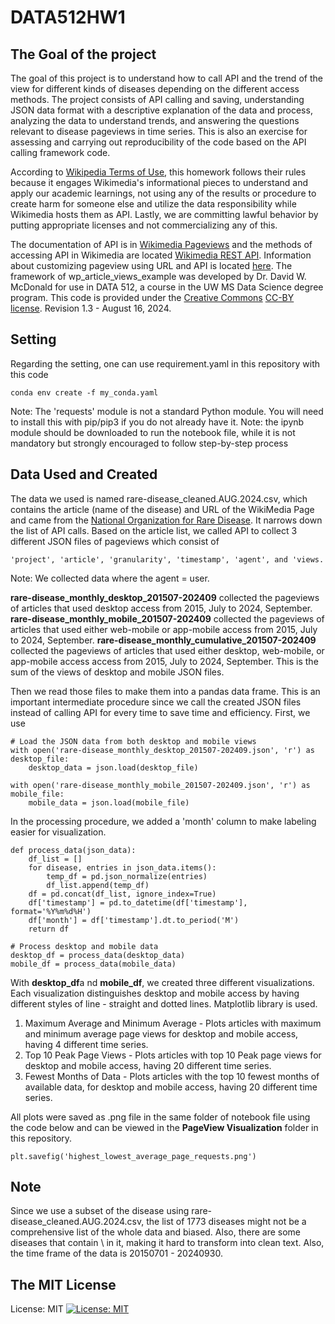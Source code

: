 # DATA512HW1

## The Goal of the project
The goal of this project is to understand how to call API and the trend of the view for different kinds of diseases depending on the different access methods. The project consists of API calling and saving, understanding JSON data format with a descriptive explanation of the data and process, analyzing the data to understand trends, and answering the questions relevant to disease pageviews in time series. This is also an exercise for assessing and carrying out reproducibility of the code based on the API calling framework code.

According to [Wikipedia Terms of Use](https://foundation.wikimedia.org/wiki/Policy:Terms_of_Use), this homework follows their rules because it engages Wikimedia's informational pieces to understand and apply our academic learnings, not using any of the results or procedure to create harm for someone else and utilize the data responsibility while Wikimedia hosts them as API. Lastly, we are committing lawful behavior by putting appropriate licenses and not commercializing any of this.  

The documentation of API is in [Wikimedia Pageviews](https://wikimedia.org/api/rest_v1/#/Pageviews%20data) and the methods of accessing API in Wikimedia are located [Wikimedia REST API](https://www.mediawiki.org/wiki/Wikimedia_REST_API). Information about customizing pageview using URL and API is located [here](https://doc.wikimedia.org/generated-data-platform/aqs/analytics-api/reference/page-views.html). The framework of wp_article_views_example was developed by Dr. David W. McDonald for use in DATA 512, a course in the UW MS Data Science degree program. This code is provided under the [Creative Commons](https://creativecommons.org) [CC-BY license](https://creativecommons.org/licenses/by/4.0/). Revision 1.3 - August 16, 2024.

## Setting
Regarding the setting, one can use requirement.yaml in this repository with this code
`````
conda env create -f my_conda.yaml
`````
Note: The 'requests' module is not a standard Python module. You will need to install this with pip/pip3 if you do not already have it.
Note: the ipynb module should be downloaded to run the notebook file, while it is not mandatory but strongly encouraged to follow step-by-step process

## Data Used and Created 
The data we used is named rare-disease_cleaned.AUG.2024.csv, which contains the article (name of the disease) and URL of the WikiMedia Page and came from the [National Organization for Rare Disease](https://rarediseases.org/). It narrows down the list of API calls. Based on the article list, we called API to collect 3 different JSON files of pageviews which consist of 
`````
'project', 'article', 'granularity', 'timestamp', 'agent', and 'views.
`````
Note: We collected data where the agent = user.

**rare-disease_monthly_desktop_201507-202409** collected the pageviews of articles that used desktop access from 2015, July to 2024, September. 
**rare-disease_monthly_mobile_201507-202409** collected the pageviews of articles that used either web-mobile or app-mobile access from 2015, July to 2024, September. 
**rare-disease_monthly_cumulative_201507-202409** collected the pageviews of articles that used either desktop, web-mobile, or app-mobile access access from 2015, July to 2024, September. This is the sum of the views of desktop and mobile JSON files.

Then we read those files to make them into a pandas data frame. This is an important intermediate procedure since we call the created JSON files instead of calling API for every time to save time and efficiency. First, we use 
`````
# Load the JSON data from both desktop and mobile views
with open('rare-disease_monthly_desktop_201507-202409.json', 'r') as desktop_file:
    desktop_data = json.load(desktop_file)

with open('rare-disease_monthly_mobile_201507-202409.json', 'r') as mobile_file:
    mobile_data = json.load(mobile_file)
`````
In the processing procedure, we added a 'month' column to make labeling easier for visualization.

`````
def process_data(json_data):
    df_list = []
    for disease, entries in json_data.items():
        temp_df = pd.json_normalize(entries)
        df_list.append(temp_df)
    df = pd.concat(df_list, ignore_index=True)
    df['timestamp'] = pd.to_datetime(df['timestamp'], format='%Y%m%d%H')
    df['month'] = df['timestamp'].dt.to_period('M')
    return df

# Process desktop and mobile data
desktop_df = process_data(desktop_data)
mobile_df = process_data(mobile_data)
`````
With **desktop_df**a nd **mobile_df**, we created three different visualizations. Each visualization distinguishes desktop and mobile access by having different styles of line - straight and dotted lines. Matplotlib library is used.
1) Maximum Average and Minimum Average - Plots articles with maximum and minimum average page views for desktop and mobile access, having 4 different time series. 
2) Top 10 Peak Page Views - Plots articles with top 10 Peak page views for desktop and mobile access, having 20 different time series.
3) Fewest Months of Data - Plots articles with the top 10 fewest months of available data, for desktop and mobile access, having 20 different time series.
 
All plots were saved as .png file in the same folder of notebook file using the code below and can be viewed in the **PageView Visualization** folder in this repository.
`````
plt.savefig('highest_lowest_average_page_requests.png')
`````

## Note
Since we use a subset of the disease using rare-disease_cleaned.AUG.2024.csv, the list of 1773 diseases might not be a comprehensive list of the whole data and biased. Also, there are some diseases that contain \ in it, making it hard to transform into clean text. Also, the time frame of the data is 20150701 - 20240930.

## The MIT License
License: MIT
[![License: MIT](https://img.shields.io/badge/License-MIT-yellow.svg)](https://opensource.org/licenses/MIT)
